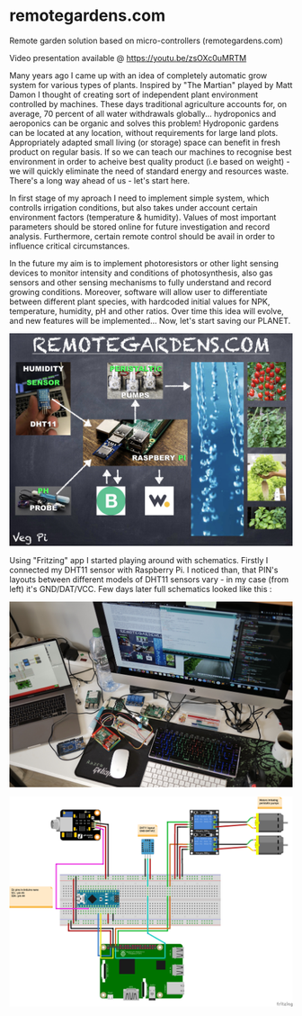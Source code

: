 # remotegardens.com
Remote garden solution based on micro-controllers (remotegardens.com) 

Video presentation available @ https://youtu.be/zsOXc0uMRTM 

Many years ago I came up with an idea of completely automatic grow system for various types of plants. Inspired by "The Martian" played by Matt Damon I thought of creating sort of independent plant environment controlled by machines. These days traditional agriculture accounts for, on average, 70 percent of all water withdrawals globally... hydroponics and aeroponics can be organic and solves this problem! Hydroponic gardens can be located at any location, without requirements for large land plots. Appropriately adapted small living (or storage) space can benefit in fresh product on regular basis. If so we can teach our machines to recognise best environment in order to acheive best quality product (i.e based on weight) - we will quickly eliminate the need of standard energy and resources waste. There's a long way ahead of us - let's start here.

In first stage of my aproach I need to implement simple system, which controlls irrigation conditions, but also takes under account certain environment factors (temperature & humidity). Values of most important parameters should be stored online for future investigation and record analysis. Furthermore, certain remote control should be avail in order to influence critical circumstances.

In the future my aim is to implement photoresistors or other light sensing devices to monitor intensity and conditions of photosynthesis, also gas sensors and other sensing mechanisms to fully understand and record growing conditions. Moreover, software will allow user to differentiate between different plant species, with hardcoded initial values for NPK, temperature, humidity, pH and other ratios. Over time this idea will evolve, and new features will be implemented... Now, let's start saving our PLANET.


![](/images/REMOTE_GARDENS.com.jpeg)

Using "Fritzing" app I started playing around with schematics. Firstly I connected my DHT11 sensor with Raspberry Pi. I noticed than, that PIN's layouts between different models of DHT11 sensors vary - in my case (from left) it's GND/DAT/VCC.
Few days later full schematics looked like this :

![](/images/WORKSTATION_PROTOTYPING.jpg)

![](/Fritizing/REMOTE_GARDENS_bb.png)
